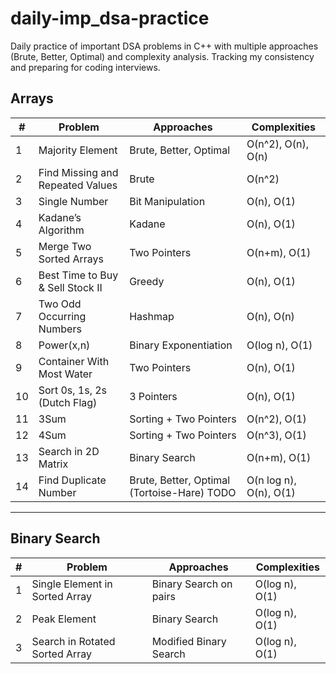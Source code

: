 # daily-imp_dsa-practice
Daily practice of important DSA problems in C++ with multiple approaches (Brute, Better, Optimal) and complexity analysis. Tracking my consistency and preparing for coding interviews.

## Arrays
| # | Problem | Approaches | Complexities |
|---|----------|------------|---------------|
| 1 | Majority Element | Brute, Better, Optimal | O(n^2), O(n), O(n) |
| 2 | Find Missing and Repeated Values | Brute | O(n^2) |
| 3 | Single Number | Bit Manipulation | O(n), O(1) |
| 4 | Kadane’s Algorithm | Kadane | O(n), O(1) |
| 5 | Merge Two Sorted Arrays | Two Pointers | O(n+m), O(1) |
| 6 | Best Time to Buy & Sell Stock II | Greedy | O(n), O(1) |
| 7 | Two Odd Occurring Numbers | Hashmap | O(n), O(n) |
| 8 | Power(x,n) | Binary Exponentiation | O(log n), O(1) |
| 9 | Container With Most Water | Two Pointers | O(n), O(1) |
| 10 | Sort 0s, 1s, 2s (Dutch Flag) | 3 Pointers | O(n), O(1) |
| 11 | 3Sum | Sorting + Two Pointers | O(n^2), O(1) |
| 12 | 4Sum | Sorting + Two Pointers | O(n^3), O(1) |
| 13 | Search in 2D Matrix | Binary Search | O(n+m), O(1) |
| 14 | Find Duplicate Number | Brute, Better, Optimal (Tortoise-Hare) TODO | O(n log n), O(n), O(1) |

---

## Binary Search
| # | Problem | Approaches | Complexities |
|---|----------|------------|---------------|
| 1 | Single Element in Sorted Array | Binary Search on pairs | O(log n), O(1) |
| 2 | Peak Element | Binary Search | O(log n), O(1) |
| 3 | Search in Rotated Sorted Array | Modified Binary Search | O(log n), O(1) |
